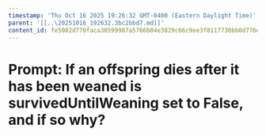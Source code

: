 ```yaml
---
timestamp: 'Thu Oct 16 2025 19:26:32 GMT-0400 (Eastern Daylight Time)'
parent: '[[..\20251016_192632.3bc2bbd7.md]]'
content_id: fe5082d770faca30599987a5766b04e3829c66c9ee3f8117730bb0d776ee3dbd
---
```


# Prompt: If an offspring dies after it has been weaned is survivedUntilWeaning set to False, and if so why?
